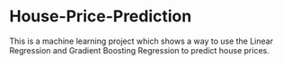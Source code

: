 # House-Price-Prediction
This is a machine learning project which shows a way to use the Linear Regression and Gradient Boosting Regression to predict house prices.
